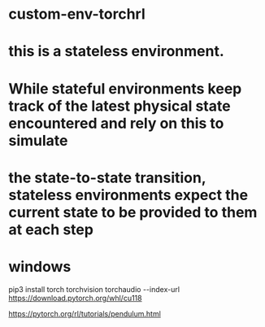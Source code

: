# custom-env-torchrl

# this is a stateless environment.
# While stateful environments keep track of the latest physical state encountered and rely on this to simulate
# the state-to-state transition, stateless environments expect the current state to be provided to them at each step

# windows
pip3 install torch torchvision torchaudio --index-url https://download.pytorch.org/whl/cu118

https://pytorch.org/rl/tutorials/pendulum.html


